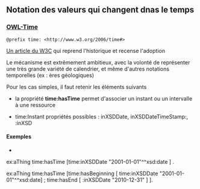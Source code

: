 



## Notation des valeurs qui changent dnas le temps

### [OWL-Time](https://www.w3.org/TR/owl-time/)

``` 
@prefix time: <http://www.w3.org/2006/time#>
```

[Un article du W3C](https://www.w3.org/2015/spatial/wiki/OWL_Time_Ontology_adoption) qui 
reprend l'historique et recense l'adoption

Le mécanisme est extrêmement ambitieux, avec la volonté de représenter une très grande
variété de calendrier, et même d'autres notations temporelles (ex : ères géologiques)

Pour les cas simples, il faut retenir les éléments suivants

- la propriété **time:hasTime** permet d'associer un instant ou un intervalle à une ressource

- time:Instant
  propriétés possibles : inXSDDate, inXSDDateTimeStamp:, :inXSD

#### Exemples

- ``` 
ex:aThing time:hasTime [time:inXSDDate "2001-01-01"^^xsd:date ] .


ex:aThing time:hasTime [time:hasBeginning [ time:inXSDDate "2001-01-01"^^xsd:date] ; time:hasEnd [ :inXSDDate "2010-12-31" ] ].
```